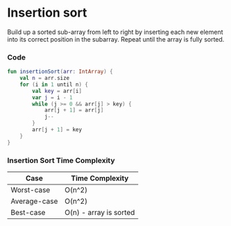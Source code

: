 # Insertion sort


Build up a sorted sub-array from left to right by inserting each new element into its correct position in the subarray. Repeat until the array is fully sorted.


### Code
```kotlin
fun insertionSort(arr: IntArray) {
    val n = arr.size
    for (i in 1 until n) {
        val key = arr[i]
        var j = i - 1
        while (j >= 0 && arr[j] > key) {
            arr[j + 1] = arr[j]
            j--
        }
        arr[j + 1] = key
    }
}
```


### Insertion  Sort Time Complexity

| **Case**     | **Time Complexity**    |
|--------------|------------------------|
| Worst-case   | O(n^2)                 |
| Average-case | O(n^2)                 |
| Best-case    | O(n) - array is sorted |
